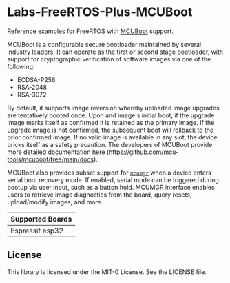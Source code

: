 # Labs-FreeRTOS-Plus-MCUBoot
Reference examples for FreeRTOS with [MCUBoot](https://github.com/mcu-tools/mcuboot) support.

MCUBoot is a configurable secure bootloader maintained by several industry leaders. It can operate as the first or second stage bootloader, with support for cryptographic verification of software images via one of the following:

* ECDSA-P256
* RSA-2048
* RSA-3072

By default, it supports image reversion whereby uploaded image upgrades are tentatively booted once. Upon and image's initial boot, if the upgrade image marks itself as confirmed it is retained as the primary image. If the upgrade image is not confirmed, the subsequent boot will rollback to the prior confirmed image. If no valid image is available in any slot, the device bricks itself as a safety precaution. The developers of MCUBoot provide more detailed documentation here (https://github.com/mcu-tools/mcuboot/tree/main/docs).

MCUBoot also provides subset support for [`mcumgr`](https://github.com/apache/mynewt-mcumgr-cli) when a device enters serial boot recovery mode. If enabled, serial mode can be triggered during bootup via user input, such as a button hold. MCUMGR interface enables users to retrieve image diagnostics from the board, query resets, upload/modify images, and more.


| Supported Boards |
| ---- |
| Espressif esp32 |

## License

This library is licensed under the MIT-0 License. See the LICENSE file.


